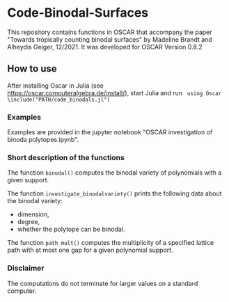 # Code-Binodal-Surfaces
This repository contains functions in OSCAR that accompany the paper "Towards tropically counting binodal surfaces" by Madeline Brandt and Alheydis Geiger, 12/2021.
It was developed for OSCAR Version 0.8.2

## How to use
After installing Oscar in Julia (see https://oscar.computeralgebra.de/install/), start Julia and run
<code> using Oscar</code>
<code>\include("PATH/code_binodals.jl")</code>

### Examples
Examples are provided in the jupyter notebook "OSCAR investigation of binoda polytopes.ipynb".

### Short description of the functions
The function <code>binodal()</code> computes the binodal variety of polynomials with a given support.

The function <code>investigate_binodalvariety()</code> prints the following data about the binodal variety:

- dimension, 
- degree,
- whether the polytope can be binodal.

The function <code>path_mult()</code> computes the multiplicity of a specified lattice path with at most one gap for a given polynomial support.


### Disclaimer
The computations do not terminate for larger values on a standard computer.  
